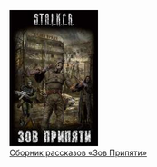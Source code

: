 ![](Сборник%20рассказов%20«Зов%20Припяти».jpg)  
[Сборник рассказов «Зов Припяти»](Сборник%20рассказов%20«Зов%20Припяти»)
